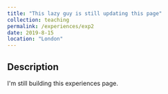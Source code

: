 ```yaml
---
title: "This lazy guy is still updating this page"
collection: teaching
permalink: /experiences/exp2
date: 2019-8-15
location: "London"
---
```


## Description
<div style="text-align: justify">I'm still building this experiences page.</div>